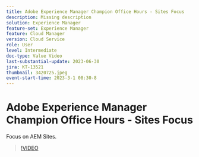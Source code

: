 ```yaml
---
title: Adobe Experience Manager Champion Office Hours - Sites Focus
description: Missing description
solution: Experience Manager
feature-set: Experience Manager
feature: Cloud Manager
version: Cloud Service
role: User
level: Intermediate
doc-type: Value Video
last-substantial-update: 2023-06-30
jira: KT-13521
thumbnail: 3420725.jpeg
event-start-time: 2023-3-1 08:30-8
---
```


# Adobe Experience Manager Champion Office Hours - Sites Focus

Focus on AEM Sites.

>[!VIDEO](https://video.tv.adobe.com/v/3420725/?learn=on)
